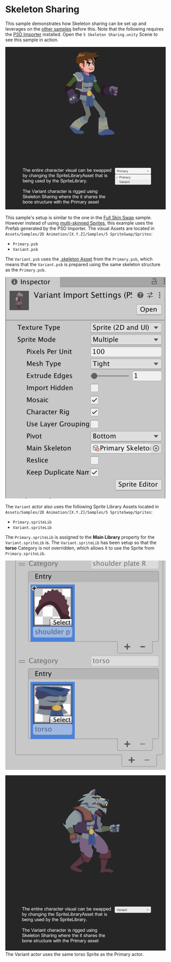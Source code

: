 # Skeleton Sharing
This sample demonstrates how Skeleton sharing can be set up and leverages on the [other samples](Examples.md) before this. Note that the following requires the [PSD Importer](https://docs.unity3d.com/Packages/com.unity.2d.psdimporter@latest) installed. Open the `5 Skeleton Sharing.unity` Scene to see this sample in action.

![](images/2D-animation-samples-skelesharing.png)

This sample's setup is similar to the one in the [Full Skin Swap](#full-skin-swap) sample. However instead of using [multi-skinned Sprites](#ex-multiple-skinned-sprites), this example uses the Prefab generated by the PSD Importer. The visual Assets are located in `Assets/Samples/2D Animation/[X.Y.Z]/Samples/5 SpriteSwap/Sprites`:

- `Primary.psb`
- `Variant.psb`

The `Variant.psb` uses the [.skeleton Asset](https://docs.unity3d.com/Packages/com.unity.2d.psdimporter@5.0/manual/PSD-importer-properties.html#main-skeleton) from the `Primary.psb`, which means that the `Variant.psb` is prepared using the same skeleton structure as the `Primary.psb`.

![](images/2D-animation-samples-skelesharing-properties.png)

The `Variant` actor also uses the following Sprite Library Assets located in `Assets/Samples/2D Animation/[X.Y.Z]/Samples/5 SpriteSwap/Sprites`:

- `Primary.spriteLib`
- `Variant.spriteLib`

The `Primary.spriteLib` is assigned to the **Main Library** property for the `Variant.spriteLib` is. The `Variant.spriteLib` has been setup so that the **torso** Category is not overridden, which allows it to use the Sprite from `Primary.spriteLib`.

![](images/2D-animation-samples-skelesharing-SLAsset.png)

![](images/2D-animation-samples-skelesharing-SLAsset2.png)<br/>The Variant actor uses the same torso Sprite as the Primary actor.
